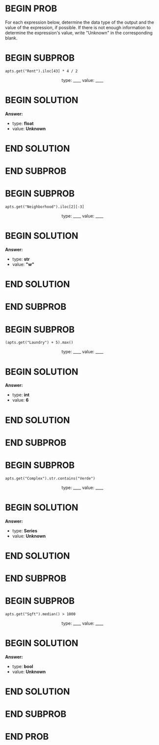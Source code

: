 # BEGIN PROB

For each expression below, determine the data type of the output and the value of the expression, if possible. If there is not enough information to determine the expression's value, write "Unknown" in the corresponding blank.

# BEGIN SUBPROB

`apts.get("Rent").iloc[43] * 4 / 2`

<center>type: ____ value: ____</center>

# BEGIN SOLUTION
**Answer:**

- type: **float**
- value: **Unknown**
  
# END SOLUTION

# END SUBPROB

# BEGIN SUBPROB

`apts.get("Neighborhood").iloc[2][-3]`

<center>type: ____ value: ____</center>


# BEGIN SOLUTION

**Answer:**

- type: **str**
- value: **"w"**

# END SOLUTION

# END SUBPROB

# BEGIN SUBPROB

`(apts.get("Laundry") + 5).max()`

<center>type: ____ value: ____</center>


# BEGIN SOLUTION

**Answer:**

- type: **int**
- value: **6**

# END SOLUTION

# END SUBPROB

# BEGIN SUBPROB

`apts.get("Complex").str.contains("Verde")`

<center>type: ____ value: ____</center>

# BEGIN SOLUTION

**Answer:**

- type: **Series**
- value: **Unknown**

# END SOLUTION

# END SUBPROB

# BEGIN SUBPROB

`apts.get("Sqft").median() > 1000`

<center>type: ____ value: ____</center>

# BEGIN SOLUTION

**Answer:**

- type: **bool**
- value: **Unknown**

# END SOLUTION

# END SUBPROB

# END PROB